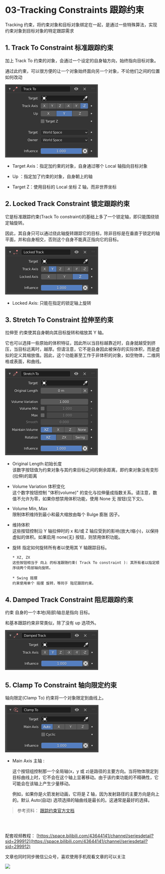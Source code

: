 # 03-Tracking Constraints 跟踪约束

Tracking 约束，将约束对象和目标对象绑定在一起，是通过一些特殊算法，实现约束对象到目标对象的特定跟踪需求

## 1. Track To Constraint 标准跟踪约束

加上 Track To 约束的对象，会通过一个设定的自身轴方向，始终指向目标对象。

通过此约束，可以很方便的让一个对象始终面向另一个对象，不论他们之间的位置如何改动

![](../../../imgs/animation_constraints_tracking_track-to_panel.png)

- Target Axis：指定加约束的对象，自身通过哪个 Local 轴指向目标对象

- Up ：指定加了约束的对象，自身朝上的轴

- Target Z：使用目标的 Local 坐标 Z 轴，而非世界坐标

## 2. Locked Track Constraint 锁定跟踪约束

它是标准跟踪约束(Track To constraint)的基础上多了一个锁定轴，即只能围绕锁定轴旋转。

因此，其自身只可以通过绕此轴旋转跟踪它的目标，除非目标是在垂直于锁定的轴平面，并和自身相交，否则这个自身不能真正指向它的目标。

![](../../../imgs/animation_constraints_tracking_locked-track_panel.png)

- Locked Axis: 只能在指定的锁定轴上旋转

## 3. Stretch To Constraint 拉伸至约束

拉伸至 约束使其自身朝向其目标旋转和缩放其 Y 轴。

它也可以选择一些原始的体积特征，因此所以当目标越靠近时，自身就越受到挤压，当目标远离时，越厚。但请注意，它不是自身因此被保存的实际体积，而是虚拟的定义其缩放值。因此，这个功能甚至工作于非体积的对象，如空物体，二维网格或表面，和曲线。

![](../../../imgs/animation_constraints_tracking_stretch-to_panel.png)

- Original Length:初始长度  
  该数字按钮值为约束对象与其约束目标之间的剩余距离，即约束对象没有变形(拉伸)的距离

- Volume Variation 体积变化  
  这个数字按钮控制 "体积(volume)" 的变化与拉伸量成指数关系。请注意，数值不允许为零，如果你想禁用体积功能，使用 None 无 按钮(见下文)。

- Volume Min, Max  
  限制体积维持到最小和最大缩放由每个 Bulge 膨胀 因子。

- 维持体积  
  这些按钮控制沿 Y 轴拉伸时的 x 和/或 Z 轴应受到的影响(放大/缩小)，以保持虚拟的体积。如果启用 none(无) 按钮，则禁用体积功能。

- 旋转
  指定如何旋转所有者以使用其 Y 轴跟踪目标。

      * XZ, ZX
      这些按钮相当于 向上 的标准跟随约束( Track To constraint ): 其所有者以指定顺序绕两个局部轴向旋转。

      * Swing 摇摆
      约束使用单个 摇摆 旋转，等同于 阻尼跟踪约束。

## 4. Damped Track Constraint 阻尼跟踪约束

约束 自身的一个本地(局部)轴总是指向 目标。

和基本跟踪约束非常类似，除了没有 up 选项外。

![](../../../imgs/animation_constraints_tracking_damped-track_panel.png)

## 5. Clamp To Constraint 轴向限定约束

轴向限定(Clamp To) 约束将一个对象限定到曲线上。

![](../../../imgs/animation_constraints_tracking_clamp-to_panel.png)

- Main Axis 主轴 :

  这个按钮组控制那一个全局轴(x，y 或 z)是路径的主要方向。当将物体限定到目标曲线上时，它不会在这个轴上显著移动。由于该约束功能的不精确性，它可能会在该轴上产生少量移动。

  例如，如果你是火箭发射动画，它将是 Z 轴，因为发射路径的主要方向是向上的。默认 Auto(自动) 选项选择的轴曲线是最长的。这通常是最好的选择。

> 参考资料：
> [跟踪约束官方文档](https://docs.blender.org/manual/zh-hans/3.0/animation/constraints/index.html#tracking)

</br>
</hr>
</br>

配套视频教程：
[https://space.bilibili.com/43644141/channel/seriesdetail?sid=299912](https://space.bilibili.com/43644141/channel/seriesdetail?sid=299912)

文章也同时同步微信公众号，喜欢使用手机观看文章的可以关注

![](../../imgs/微信公众号二维码.jpg)
